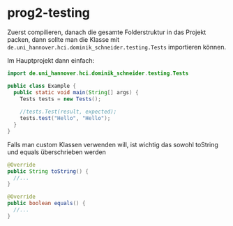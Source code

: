 # prog2-testing

Zuerst compilieren, danach die gesamte Folderstruktur in das Projekt packen, dann sollte man die Klasse mit
`de.uni_hannover.hci.dominik_schneider.testing.Tests` importieren können.

Im Hauptprojekt dann einfach:

```java
import de.uni_hannover.hci.dominik_schneider.testing.Tests

public class Example {
  public static void main(String[] args) {
    Tests tests = new Tests();
  
    //tests.Test(result, expected);
    tests.test("Hello", "Hello");
  }
}
```


Falls man custom Klassen verwenden will, ist wichtig das sowohl toString und equals überschrieben werden
```java
@Override
public String toString() {
  //...
}

@Override
public boolean equals() {
  //...
}
```
